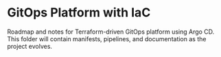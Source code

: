 # GitOps Platform with IaC

Roadmap and notes for Terraform-driven GitOps platform using Argo CD. This folder will contain manifests, pipelines, and documentation as the project evolves.
